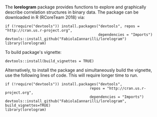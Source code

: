 The __lorelogram__ package provides functions to explore and graphically describe correlation structures in binary data.
The package can be downloaded in R (RCoreTeam 2018) via:

    if (!require("devtools")) install.packages("devtools", repos = "http://cran.us.r-project.org", 
                                               dependencies = "Imports")
    devtools::install_github("FabiolaIannarilli/lorelogram")
    library(lorelogram)
    
To build package's vignette: 
    
    devtools::install(build_vignettes = TRUE)
    
Alternatively, to install the package and simultaneously build the vignette, use the following lines of code. This will require longer time to run.

    if (!require("devtools")) install.packages("devtools", 
                                           repos = "http://cran.us.r-project.org", 
                                           dependencies = "Imports")
    devtools::install_github("FabiolaIannarilli/lorelogram", build_vignettes=TRUE) 
    library(lorelogram)
